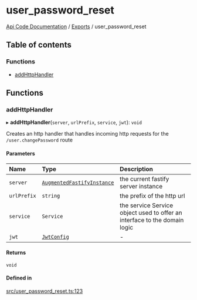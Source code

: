 # user\_password\_reset
 
[Api Code Documentation](../README.md) / [Exports](../modules.md) / user\_password\_reset

## Table of contents

### Functions

- [addHttpHandler](user_password_reset.md#addhttphandler)

## Functions

### addHttpHandler

▸ **addHttpHandler**(`server`, `urlPrefix`, `service`, `jwt`): `void`

Creates an http handler that handles incoming http requests for the `/user.changePassword` route

#### Parameters

| Name | Type | Description |
| :------ | :------ | :------ |
| `server` | [`AugmentedFastifyInstance`](../interfaces/types.AugmentedFastifyInstance.md) | the current fastify server instance |
| `urlPrefix` | `string` | the prefix of the http url |
| `service` | `Service` | the service Service object used to offer an interface to the domain logic |
| `jwt` | [`JwtConfig`](../interfaces/config.JwtConfig.md) | - |

#### Returns

`void`

#### Defined in

[src/user_password_reset.ts:123](https://github.com/openkfw/TruBudget/blob/1602d8b/api/src/user_password_reset.ts#L123)
